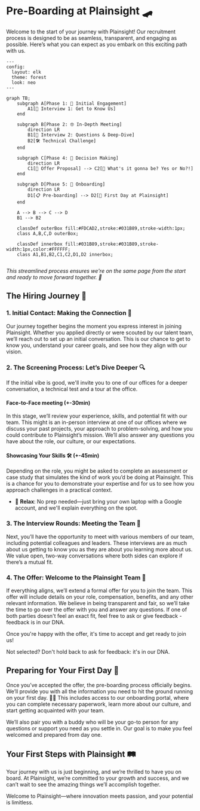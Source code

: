 # Pre-Boarding at Plainsight 🛹

Welcome to the start of your journey with Plainsight! Our recruitment process is designed to be as seamless, transparent, and engaging as possible. Here’s what you can expect as you embark on this exciting path with us.


```mermaid
---
config:
  layout: elk
  theme: forest
  look: neo
---

graph TB;
    subgraph A[Phase 1: 🎉 Initial Engagement]
        A1[👋 Interview 1: Get to Know Us]
    end
    
    subgraph B[Phase 2: 🤓 In-Depth Meeting]
        direction LR
        B1[💬 Interview 2: Questions & Deep-Dive] 
        B2[🛠️ Technical Challenge]
    end

    subgraph C[Phase 4: 📝 Decision Making]
        direction LR
        C1[📄 Offer Proposal] --> C2[🤔 What's it gonna be? Yes or No?!]
    end

    subgraph D[Phase 5: 🌟 Onboarding]
        direction LR
        D1[📋 Pre-boarding] --> D2[🚀 First Day at Plainsight]
    end

    A --> B --> C --> D
    B1 --> B2
    
    classDef outerBox fill:#FDCAD2,stroke:#031B89,stroke-width:1px;
    class A,B,C,D outerBox;
    
    classDef innerbox fill:#031B89,stroke:#031B89,stroke-width:1px,color:#FFFFFF;
    class A1,B1,B2,C1,C2,D1,D2 innerbox;
    
```
  
*This streamlined process ensures we're on the same page from the start and ready to move forward together. 🙌*
## The Hiring Journey 🚀

### 1. Initial Contact: Making the Connection 🤝
Our journey together begins the moment you express interest in joining Plainsight. Whether you applied directly or were scouted by our talent team, we’ll reach out to set up an initial conversation. This is our chance to get to know you, understand your career goals, and see how they align with our vision.

### 2. The Screening Process: Let’s Dive Deeper 🔍
If the initial vibe is good, we'll invite you to one of our offices for a deeper conversation, a technical test and a tour at the office. 

#### Face-to-Face meeting (+-30min)
In this stage, we’ll review your experience, skills, and potential fit with our team. This might is an in-person interview at one of our offices where we discuss your past projects, your approach to problem-solving, and how you could contribute to Plainsight’s mission. We’ll also answer any questions you have about the role, our culture, or our expectations.

#### Showcasing Your Skills 🛠️ (+-45min)
Depending on the role, you might be asked to complete an assessment or case study that simulates the kind of work you’d be doing at Plainsight. This is a chance for you to demonstrate your expertise and for us to see how you approach challenges in a practical context.

- 🧘 **Relax**: No prep needed—just bring your own laptop with a Google account, and we'll explain everything on the spot.
### 3. The Interview Rounds: Meeting the Team 💼
Next, you’ll have the opportunity to meet with various members of our team, including potential colleagues and leaders. These interviews are as much about us getting to know you as they are about you learning more about us. We value open, two-way conversations where both sides can explore if there’s a mutual fit.

### 4. The Offer: Welcome to the Plainsight Team 🎉
If everything aligns, we’ll extend a formal offer for you to join the team. This offer will include details on your role, compensation, benefits, and any other relevant information. We believe in being transparent and fair, so we’ll take the time to go over the offer with you and answer any questions. If one of both parties doesn't feel an exact fit, feel free to ask or give feedback - feedback is in our DNA.

Once you're happy with the offer, it's time to accept and get ready to join us!

Not selected? Don't hold back to ask for feedback: it's in our DNA. 

## Preparing for Your First Day 🌱

Once you’ve accepted the offer, the pre-boarding process officially begins. We’ll provide you with all the information you need to hit the ground running on your first day. 🏃‍➡️ This includes access to our onboarding portal, where you can complete necessary paperwork, learn more about our culture, and start getting acquainted with your team.

We’ll also pair you with a buddy who will be your go-to person for any questions or support you need as you settle in. Our goal is to make you feel welcomed and prepared from day one.

## Your First Steps with Plainsight 🛤️

Your journey with us is just beginning, and we’re thrilled to have you on board. At Plainsight, we’re committed to your growth and success, and we can’t wait to see the amazing things we’ll accomplish together.

Welcome to Plainsight—where innovation meets passion, and your potential is limitless.
